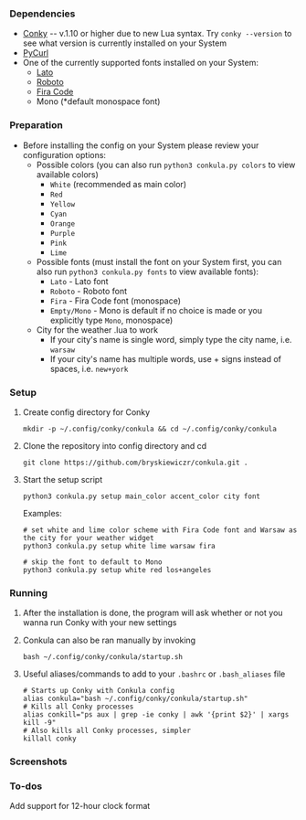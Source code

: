 ### Dependencies

- [Conky](https://github.com/brndnmtthws/conky) -- v.1.10 or higher due to new Lua syntax. Try `conky --version` to see what version is currently installed on your System
- [PyCurl](http://pycurl.io/)
- One of the currently supported fonts installed on your System:
    - [Lato](https://fonts.google.com/?query=Lato)
    - [Roboto](https://fonts.google.com/?query=Roboto)
    - [Fira Code](https://fonts.google.com/?query=Fira+Code)
    - Mono (*default monospace font)

### Preparation

- Before installing the config on your System please review your configuration options:
    - Possible colors (you can also run `python3 conkula.py colors` to view available colors)
        - `White` (recommended as main color)
        - `Red`
        - `Yellow`
        - `Cyan`
        - `Orange`
        - `Purple`
        - `Pink`
        - `Lime`
    - Possible fonts (must install the font on your System first, you can also run `python3 conkula.py fonts` to view available fonts):
        - `Lato` - Lato font
        - `Roboto` - Roboto font
        - `Fira` - Fira Code font (monospace)
        - `Empty/Mono` - Mono is default if no choice is made or you explicitly type `Mono`, monospace)
    - City for the weather .lua to work
        - If your city's name is single word, simply type the city name, i.e. `warsaw`
        - If your city's name has multiple words, use + signs instead of spaces, i.e. `new+york`

### Setup

1. Create config directory for Conky
    ```
    mkdir -p ~/.config/conky/conkula && cd ~/.config/conky/conkula
    ```
2. Clone the repository into config directory and cd 
    ```
    git clone https://github.com/bryskiewiczr/conkula.git .
    ```
3. Start the setup script
    ```
    python3 conkula.py setup main_color accent_color city font
    ```

    Examples:
    ```
    # set white and lime color scheme with Fira Code font and Warsaw as the city for your weather widget
    python3 conkula.py setup white lime warsaw fira

    # skip the font to default to Mono
    python3 conkula.py setup white red los+angeles
    ```

### Running

1. After the installation is done, the program will ask whether or not you wanna run Conky with your new settings

2. Conkula can also be ran manually by invoking
    ```
    bash ~/.config/conky/conkula/startup.sh
    ```

3. Useful aliases/commands to add to your `.bashrc` or `.bash_aliases` file
    ```
    # Starts up Conky with Conkula config
    alias conkula="bash ~/.config/conky/conkula/startup.sh"
    # Kills all Conky processes
    alias conkill="ps aux | grep -ie conky | awk '{print $2}' | xargs kill -9"
    # Also kills all Conky processes, simpler
    killall conky
    ```
### Screenshots

### To-dos

Add support for 12-hour clock format